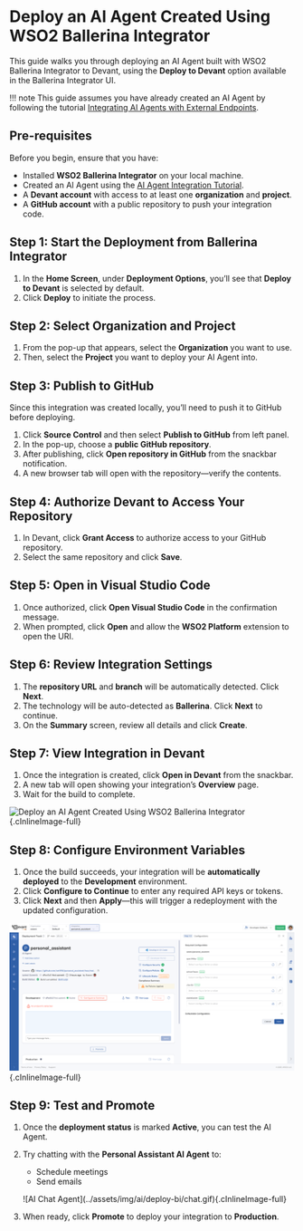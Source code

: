 # Deploy an AI Agent Created Using WSO2 Ballerina Integrator

This guide walks you through deploying an AI Agent built with WSO2 Ballerina Integrator to Devant, using the **Deploy to Devant** option available in the Ballerina Integrator UI.

!!! note
        This guide assumes you have already created an AI Agent by following the tutorial [Integrating AI Agents with External Endpoints](https://bi.docs.wso2.com/integration-guides/ai/agents/integrating-agents-with-external-endpoints/).

## Pre-requisites

Before you begin, ensure that you have:

* Installed **WSO2 Ballerina Integrator** on your local machine.
* Created an AI Agent using the [AI Agent Integration Tutorial](https://bi.docs.wso2.com/integration-guides/ai/agents/integrating-agents-with-external-endpoints/).
* A **Devant account** with access to at least one **organization** and **project**.
* A **GitHub account** with a public repository to push your integration code.

## Step 1: Start the Deployment from Ballerina Integrator

1. In the **Home Screen**, under **Deployment Options**, you’ll see that **Deploy to Devant** is selected by default.
2. Click **Deploy** to initiate the process.

## Step 2: Select Organization and Project

1. From the pop-up that appears, select the **Organization** you want to use.
2. Then, select the **Project** you want to deploy your AI Agent into.

## Step 3: Publish to GitHub

Since this integration was created locally, you’ll need to push it to GitHub before deploying.

1. Click **Source Control** and then select **Publish to GitHub** from left panel.
2. In the pop-up, choose a **public GitHub repository**.
3. After publishing, click **Open repository in GitHub** from the snackbar notification.
4. A new browser tab will open with the repository—verify the contents.

## Step 4: Authorize Devant to Access Your Repository

1. In Devant, click **Grant Access** to authorize access to your GitHub repository.
2. Select the same repository and click **Save**.

## Step 5: Open in Visual Studio Code

1. Once authorized, click **Open Visual Studio Code** in the confirmation message.
2. When prompted, click **Open** and allow the **WSO2 Platform** extension to open the URI.

## Step 6: Review Integration Settings

1. The **repository URL** and **branch** will be automatically detected. Click **Next**.
2. The technology will be auto-detected as **Ballerina**. Click **Next** to continue.
3. On the **Summary** screen, review all details and click **Create**.

## Step 7: View Integration in Devant

1. Once the integration is created, click **Open in Devant** from the snackbar.
2. A new tab will open showing your integration’s **Overview** page.
3. Wait for the build to complete.

![Deploy an AI Agent Created Using WSO2 Ballerina Integrator](../assets/img/ai/deploy-bi/deploy.gif){.cInlineImage-full}

## Step 8: Configure Environment Variables

1. Once the build succeeds, your integration will be **automatically deployed** to the **Development** environment.
2. Click **Configure to Continue** to enter any required API keys or tokens.
3. Click **Next** and then **Apply**—this will trigger a redeployment with the updated configuration.

![Add Configurables](../assets/img/ai/deploy-bi/configure.png){.cInlineImage-full}

## Step 9: Test and Promote

1. Once the **deployment status** is marked **Active**, you can test the AI Agent.
2. Try chatting with the **Personal Assistant AI Agent** to:
    
    - Schedule meetings  
    - Send emails  

    <div style="margin-top: 1em;">
      ![AI Chat Agent](../assets/img/ai/deploy-bi/chat.gif){.cInlineImage-full}
    </div>

3. When ready, click **Promote** to deploy your integration to **Production**.



